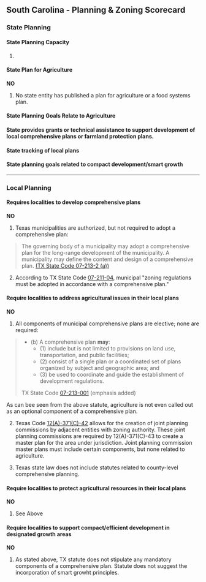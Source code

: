## South Carolina - Planning & Zoning Scorecard

### State Planning

#### State Planning Capacity

1.  

####  State Plan for Agriculture

**NO**

1.  No state entity has published a plan for agriculture or a food systems plan.

#### State Planning Goals Relate to Agriculture

#### State provides grants or technical assistance to support development of local comprehensive plans or farmland protection plans.

#### State tracking of local plans

#### State planning goals related to compact development/smart growth

---

### Local Planning

#### Requires localities to develop comprehensive plans

**NO**

1.  Texas municipalities are authorized, but not required to adopt a comprehensive plan:

  > The governing body of a municipality may adopt a comprehensive plan for the long-range development of the municipality.  A municipality may define the content and design of a comprehensive plan. [(TX State Code 07-213-2 (a))](http://www.statutes.legis.state.tx.us/DocViewer.aspx?DocKey=LG%2fLG.213&Phrases=%22planning+commission%22&HighlightType=1&ExactPhrase=True&QueryText=%22planning+commission%22)

2.  According to TX State Code [07-211-04](http://www.statutes.legis.state.tx.us/DocViewer.aspx?DocKey=LG%2fLG.211&Phrases=%22planning+commission%22&HighlightType=1&ExactPhrase=True&QueryText=%22planning+commission%22), municipal "zoning regulations must be adopted in accordance with a comprehensive plan."

#### Require localities to address agricultural issues in their local plans

**NO**

1. All components of municipal comprehensive plans are elective; none are required:

  >   * (b)  A comprehensive plan **may**:
  >     - (1)  include but is not limited to provisions on land use, transportation, and public facilities;
  >     - (2)  consist of a single plan or a coordinated set of plans organized by subject and geographic area;  and
  >     - (3) be used to coordinate and guide the establishment of development regulations.
  >
  >TX State Code [07-213-001](http://www.statutes.legis.state.tx.us/DocViewer.aspx?DocKey=LG%2fLG.213&Phrases=%22planning+commission%22&HighlightType=1&ExactPhrase=True&QueryText=%22planning+commission%22) (emphasis added)

  As can bee seen from the above statute, agriculture is not even called out as an optional component of a comprehensive plan.

2.  Texas Code [12(A)-371(C)-42](http://www.statutes.legis.state.tx.us/Docs/LG/htm/LG.371.htm) allows for the creation of joint planning commissions by adjacent entities with zoning authority. These joint planning commissions are required by 12(A)-371(C)-43 to create a master plan for the area under jurisdiction. Joint planning commission master plans must include certain components, but none related to agriculture.

3.  Texas state law does not include statutes related to county-level comprehensive planning.

#### Require localities to protect agricultural resources in their local plans

**NO**

1.  See Above

#### Require localities to support compact/efficient development in designated growth areas

**NO**


1.  As stated above, TX statute does not stipulate any mandatory components of a comprehensive plan. Statute does not suggest the incorporation of smart growht principles.
